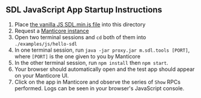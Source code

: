 ## SDL JavaScript App Startup Instructions

1. Place [the vanilla JS SDL.min.js file](https://github.com/smartdevicelink/sdl_javascript_suite/releases/download/1.5.0/SDL.min.node-js.zip) into this directory
1. Request a [Manticore instance](https://smartdevicelink.com/resources/manticore/)
1. Open two terminal sessions and `cd` both of them into `./examples/js/hello-sdl`
1. In one terminal session, run `java -jar proxy.jar m.sdl.tools [PORT]`, where `[PORT]` is the one given to you by Manticore
1. In the other terminal session, run `npm install` then `npm start`.
1. Your browser should automatically open and the test app should appear on your Manticore UI.
1. Click on the app in Manticore and observe the series of `Show` RPCs performed. Logs can be seen in your browser's JavaScript console.
